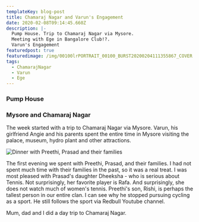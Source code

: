 ```yaml
---
templateKey: blog-post
title: Chamaraj Nagar and Varun's Engagement
date: 2020-02-08T09:14:45.660Z
description: |-
  Pump House. Trip to Chamaraj Nagar via Mysore.
  Meeting with Ege in Bangalore Club!?.
  Varun's Engagement
featuredpost: true
featuredimage: /img/00100lrPORTRAIT_00100_BURST20200204111355867_COVER.jpg
tags:
  - ChamarajNagar
  - Varun
  - Ege
---
```

### Pump House

### Mysore and Chamaraj Nagar

The week started with a trip to Chamaraj Nagar via Mysore. Varun, his girlfriend Angie and his parents spent the entire time in Mysore visiting the palace, museum, hydro plant and other attractions.

![Dinner with Preethi, Prasad and their families](/img/IMG_20200203_224630.jpg "Me, Preethi, Sindhu, Rishi, Mum, Dad, Ram, Prasad, Dheeksha")

The first evening we spent with Preethi, Prasad, and their families. I had not spent much time with their families in the past, so it was a real treat. I was most pleased with Prasad's daughter Dheeksha - who is serious about Tennis. Not surprisingly, her favorite player is Rafa. And surprisingly, she does not watch much of women's tennis. Preethi's son, Rishi, is perhaps the tallest person in our entire clan. I can see why he stopped pursuing cycling as a sport. He still follows the sport via Redbull Youtube channel.

Mum, dad and I did a day trip to Chamaraj Nagar.
